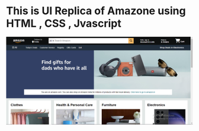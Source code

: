 <h1>This is UI Replica of Amazone using HTML , CSS , Jvascript</h1>
<img src="Amazon clone.png" alt="Amazone Clone">
